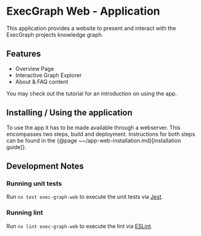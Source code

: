 # ExecGraph Web - Application

This application provides a website to present and interact with the ExecGraph projects knowledge graph.

## Features

- Overview Page
- Interactive Graph Explorer
- About & FAQ content

You may check out the tutorial for an introduction on using the app.

## Installing / Using the application

To use the app it has to be made available through a webserver. This encompasses two steps, build and deployment. Instructions for both steps can be found in the {@page ~~/app-web-installation.md}[installation guide]}.

## Development Notes

### Running unit tests

Run `nx test exec-graph-web` to execute the unit tests via [Jest](https://jestjs.io).

### Running lint

Run `nx lint exec-graph-web` to execute the lint via [ESLint](https://eslint.org/).
